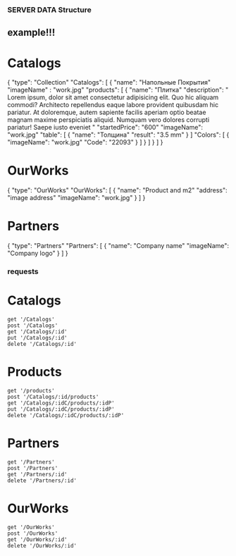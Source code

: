 ### SERVER DATA Structure
## example!!!
# Catalogs
{
    "type": "Collection"
    "Catalogs": [
        {
            "name": "Напольные Покрытия"
            "imageName" : "work.jpg"
            "products": [
                {
                    "name": "Плитка"
                    "description": "
                        Lorem ipsum, dolor sit amet consectetur adipisicing elit. Quo hic aliquam commodi? Architecto repellendus eaque labore provident quibusdam hic pariatur. At doloremque, autem sapiente facilis aperiam optio beatae magnam maxime perspiciatis aliquid. Numquam vero dolores corrupti pariatur! Saepe iusto eveniet
                    "
                    "startedPrice": "600"
                    "imageName": "work.jpg"
                    "table": [
                        {
                            "name": "Толщина"
                            "result": "3.5 mm"
                        }
                    ]
                    "Colors": [
                        {
                            "imageName": "work.jpg"
                            "Code": "22093"
                        }
                    ]
                }
            ]
        }
    ]
}
# OurWorks
{
    "type": "OurWorks"
    "OurWorks": [
        {
            "name": "Product and m2"
            "address": "image address"
            "imageName": "work.jpg"
        }
    ]
}

# Partners
{
    "type": "Partners"
    "Partners": [
        {
            "name": "Company name"
            "imageName": "Company logo"
        }
    ]
}

### requests
# Catalogs
    get '/Catalogs'
    post '/Catalogs'
    get '/Catalogs/:id'
    put '/Catalogs/:id'
    delete '/Catalogs/:id'

# Products
    get '/products'
    post '/Catalogs/:id/products'
    get '/Catalogs/:idC/products/:idP'
    put '/Catalogs/:idC/products/:idP'
    delete '/Catalogs/:idC/products/:idP'

# Partners
    get '/Partners'
    post '/Partners'
    get '/Partners/:id'
    delete '/Partners/:id'

# OurWorks
    get '/OurWorks'
    post '/OurWorks'
    get '/OurWorks/:id'
    delete '/OurWorks/:id'